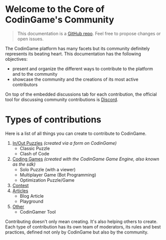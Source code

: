 # Welcome to the Core of CodinGame's Community

> This documentation is a [GitHub repo](https://github.com/2StepsFr0mHell/playground-fps9ganj). Feel free to propose changes or open issues.

The CodinGame platform has many facets but its community definitely represents its beating heart. This documentation has the following objectives:

- present and organize the different ways to contribute to the platform and to the community
- showcase the community and the creations of its most active contributors

On top of the embedded discussions tab for each contribution, the official tool for discussing community contributions is [Discord](https://discordapp.com/invite/PTYt3K8).

# Types of contributions

Here is a list of all things you can create to contribute to CodinGame.

1. [In/Out Puzzles](pages/types/puzzle.md)
_(created via a form on CodinGame)_
	- Classic Puzzle
	- Clash of Code
2. [Coding Games](/pages/types/game.md)
_(created with the CodinGame Game Engine, also known as the sdk)_
	- Solo Puzzle (with a viewer)
	- Multiplayer Game (Bot Programming)
	- Optimization Puzzle/Game
3. [Contest](pages/types/contest.md)
3. [Articles](pages/types/article.md)
	- Blog Article
	- Playground
4. [Other](pages/types/tool.md)
	- CodinGamer Tool

Contributing doesn't only mean creating. It's also helping others to create. Each type of contribution has its own team of moderators, its rules and best practices, defined not only by CodinGame but also by the community.